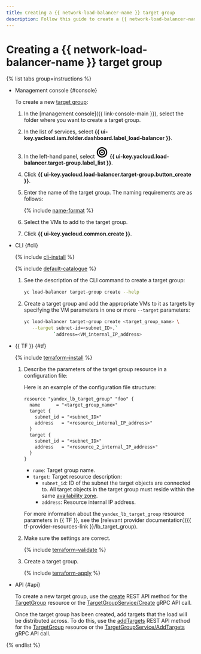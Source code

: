 ```yaml
---
title: Creating a {{ network-load-balancer-name }} target group
description: Follow this guide to create a {{ network-load-balancer-name }} target group.
---
```


# Creating a {{ network-load-balancer-name }} target group

{% list tabs group=instructions %}

- Management console {#console}
  
  To create a new [target group](../concepts/target-resources.md):
  
  1. In the [management console]({{ link-console-main }}), select the folder where you want to create a target group.
  1. In the list of services, select **{{ ui-key.yacloud.iam.folder.dashboard.label_load-balancer }}**.
  1. In the left-hand panel, select ![image](../../_assets/console-icons/target.svg) **{{ ui-key.yacloud.load-balancer.target-group.label_list }}**.
  1. Click **{{ ui-key.yacloud.load-balancer.target-group.button_create }}**.
  1. Enter the name of the target group. The naming requirements are as follows:
  
      {% include [name-format](../../_includes/name-format.md) %}
  
  1. Select the VMs to add to the target group.
  1. Click **{{ ui-key.yacloud.common.create }}**.

- CLI {#cli}
  
  {% include [cli-install](../../_includes/cli-install.md) %}
  
  {% include [default-catalogue](../../_includes/default-catalogue.md) %}

  1. See the description of the CLI command to create a target group:
  
     ```bash
     yc load-balancer target-group create --help
     ```

  1. Create a target group and add the appropriate VMs to it as targets by specifying the VM parameters in one or more `--target` parameters:

     ```bash
     yc load-balancer target-group create <target_group_name> \
        --target subnet-id=<subnet_ID>,`
                `address=<VM_internal_IP_address>
     ```

- {{ TF }} {#tf}

  {% include [terraform-install](../../_includes/terraform-install.md) %}

  1. Describe the parameters of the target group resource in a configuration file:

     Here is an example of the configuration file structure:

     ```hcl
     resource "yandex_lb_target_group" "foo" {
       name      = "<target_group_name>"
       target {
         subnet_id = "<subnet_ID>"
         address   = "<resource_internal_IP_address>"
       }
       target {
         subnet_id = "<subnet_ID>"
         address   = "<resource_2_internal_IP_address>"
       }
     }
     ```

     * `name`: Target group name.
     * `target`: Target resource description:
        * `subnet_id`: ID of the subnet the target objects are connected to. All target objects in the target group must reside within the same [availability zone](../../overview/concepts/geo-scope.md).
        * `address`: Resource internal IP address.

     For more information about the `yandex_lb_target_group` resource parameters in {{ TF }}, see the [relevant provider documentation]({{ tf-provider-resources-link }}/lb_target_group).

  1. Make sure the settings are correct.

     {% include [terraform-validate](../../_includes/mdb/terraform/validate.md) %}

  1. Create a target group.

     {% include [terraform-apply](../../_includes/mdb/terraform/apply.md) %}

- API {#api}

  To create a new target group, use the [create](../api-ref/TargetGroup/create.md) REST API method for the [TargetGroup](../api-ref/TargetGroup/index.md) resource or the [TargetGroupService/Create](../api-ref/grpc/TargetGroup/create.md) gRPC API call.
  
  Once the target group has been created, add targets that the load will be distributed across. To do this, use the [addTargets](../api-ref/TargetGroup/addTargets) REST API method for the [TargetGroup](../api-ref/TargetGroup/index.md) resource or the [TargetGroupService/AddTargets](../api-ref/grpc/TargetGroup/addTargets.md) gRPC API call.

{% endlist %}
